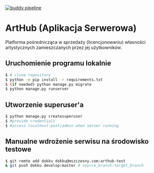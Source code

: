 [![buddy pipeline](https://app.buddy.works/mzpp/mzpp---p--bitbucket-instance/pipelines/pipeline/300110/badge.svg?token=623647084d320a82f313767f0bfed3e698adc43b4cd84d0f3560ef2bbbabae12 "buddy pipeline")](https://app.buddy.works/mzpp/mzpp---p--bitbucket-instance/pipelines/pipeline/300110)

# ArtHub (Aplikacja Serwerowa)

Platforma pośrednicząca w sprzedaży
(licencjonowaniu) własności artystycznych zamieszczanych przez jej użytkowników.

## Uruchomienie programu lokalnie

```bash
$ # clone repository
$ python -m pip install -r requirements.txt
$ (if needed) python manage.py migrate
$ python manage.py runserver
```

## Utworzenie superuser'a

```bash
$ python manage.py createsuperuser
$ #provide credentials
$ #access localhost:post/admin when server running
```

## Manualne wdrożenie serwisu na środowisko testowe

```bash
$ git remte add dokku dokku@mszczesny.com:arthub-test
& git push dokku develop:master # source_branch:target_branch
```
